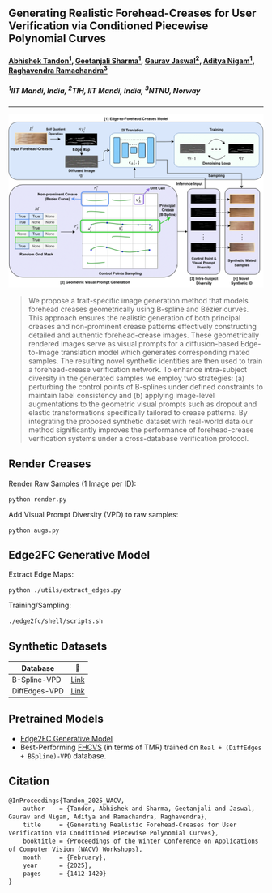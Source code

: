 ## Generating Realistic Forehead-Creases for User Verification via Conditioned Piecewise Polynomial Curves

#### [Abhishek Tandon<sup>1</sup>](https://scholar.google.com/citations?user=0sXfNaQAAAAJ&hl=en), [Geetanjali Sharma<sup>1</sup>](https://scholar.google.com/citations?hl=en&user=Np8VOOAAAAAJ&view_op=list_works&sortby=pubdate), [Gaurav Jaswal<sup>2</sup>](https://scholar.google.co.in/citations?user=otGsksUAAAAJ&hl=en), [Aditya Nigam<sup>1</sup>](https://faculty.iitmandi.ac.in/~aditya/), [Raghavendra Ramachandra<sup>3</sup>](https://scholar.google.com/citations?user=OIYIrmIAAAAJ&hl=en)

##### <sup>1</sup>IIT Mandi, India, <sup>2</sup>TIH, IIT Mandi, India, <sup>3</sup>NTNU, Norway

--------

![main-figure](./imgs/bspline_fc_main_fig.png)

> We propose a trait-specific image generation method that models forehead creases geometrically using B-spline and Bézier curves. This approach ensures the realistic generation of both principal creases and non-prominent crease patterns effectively constructing detailed and authentic forehead-crease images. These geometrically rendered images serve as visual prompts for a diffusion-based Edge-to-Image translation model which generates corresponding mated samples. The resulting novel synthetic identities are then used to train a forehead-crease verification network. To enhance intra-subject diversity in the generated samples we employ two strategies: (a) perturbing the control points of B-splines under defined constraints to maintain label consistency and (b) applying image-level augmentations to the geometric visual prompts such as dropout and elastic transformations specifically tailored to crease patterns. By integrating the proposed synthetic dataset with real-world data our method significantly improves the performance of forehead-crease verification systems under a cross-database verification protocol.


## Render Creases

Render Raw Samples (1 Image per ID):
```
python render.py
```
Add Visual Prompt Diversity (VPD) to raw samples:

```
python augs.py
```

## Edge2FC Generative Model

Extract Edge Maps:

```
python ./utils/extract_edges.py
```

Training/Sampling: 
```
./edge2fc/shell/scripts.sh
```

## Synthetic Datasets

| Database | 🤗 |
|----------|:----------:|
|B-Spline-VPD| [Link](https://huggingface.co/datasets/abhi-td/bspline_fc/blob/main/bspline_vpd.zip) |
|DiffEdges-VPD| [Link](https://huggingface.co/datasets/abhi-td/bspline_fc/blob/main/diffedges_vpd.zip) |

## Pretrained Models

* [Edge2FC Generative Model]()
* Best-Performing [FHCVS]() (in terms of TMR) trained on ``Real + (DiffEdges + BSpline)-VPD`` database.

## Citation
```
@InProceedings{Tandon_2025_WACV,
    author    = {Tandon, Abhishek and Sharma, Geetanjali and Jaswal, Gaurav and Nigam, Aditya and Ramachandra, Raghavendra},
    title     = {Generating Realistic Forehead-Creases for User Verification via Conditioned Piecewise Polynomial Curves},
    booktitle = {Proceedings of the Winter Conference on Applications of Computer Vision (WACV) Workshops},
    month     = {February},
    year      = {2025},
    pages     = {1412-1420}
}
```

